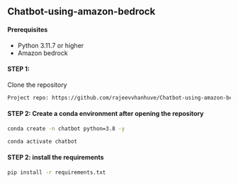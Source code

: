 ## Chatbot-using-amazon-bedrock

#### Prerequisites

- Python 3.11.7 or higher
- Amazon bedrock


#### STEP 1:
Clone the repository

```bash
Project repo: https://github.com/rajeevvhanhuve/Chatbot-using-amazon-bedrock.git
```

#### STEP 2: Create a conda environment after opening the repository
```bash
conda create -n chatbot python=3.8 -y
```

```bash
conda activate chatbot
```

#### STEP 2: install the requirements
```bash
pip install -r requirements.txt
```
